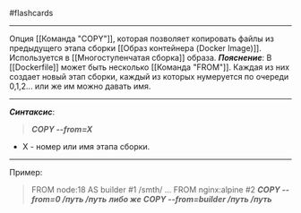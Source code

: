 #flashcards
***
Опция [[Команда "COPY"]], которая позволяет копировать файлы из предыдущего этапа сборки [[Образ контейнера (Docker Image)]]. Используется в [[Многоступенчатая сборка]] образа.
***Пояснение***:
	В [[Dockerfile]] может быть несколько [[Команда "FROM"]]. Каждая из них создает новый этап сборки, каждый из которых нумеруется по очереди 0,1,2... или же им можно давать имя.
***
***Синтаксис***:
>***COPY --from=X***
- X - номер или имя этапа сборки.
***
Пример:
>FROM node:18 AS builder  #1
>/smth/
>...
>FROM nginx:alpine               #2
>***COPY --from=0 /путь /путь***
>***либо же***
>***COPY --from=builder /путь /путь***
<!--SR:!2025-10-23,6,210-->